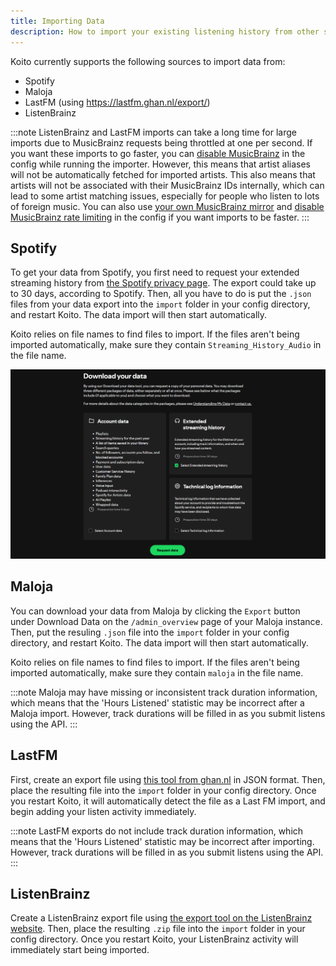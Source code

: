 ```yaml
---
title: Importing Data
description: How to import your existing listening history from other services into Koito.
---
```


Koito currently supports the following sources to import data from:
- Spotify
- Maloja
- LastFM (using https://lastfm.ghan.nl/export/)
- ListenBrainz

:::note
ListenBrainz and LastFM imports can take a long time for large imports due to MusicBrainz requests being throttled at one per second. If you want
these imports to go faster, you can [disable MusicBrainz](/reference/configuration/#koito_disable_musicbrainz) in the config while running the importer. However, this
means that artist aliases will not be automatically fetched for imported artists. This also means that artists will not be associated with their MusicBrainz IDs internally,
which can lead to some artist matching issues, especially for people who listen to lots of foreign music. You can also use 
[your own MusicBrainz mirror](https://musicbrainz.org/doc/MusicBrainz_Server/Setup) and 
[disable MusicBrainz rate limiting](/reference/configuration/#koito_musicbrainz_url) in the config if you want imports to be faster.
:::

## Spotify

To get your data from Spotify, you first need to request your extended streaming history from [the Spotify privacy page](https://www.spotify.com/us/account/privacy/). 
The export could take up to 30 days, according to Spotify. Then, all you have to do is put the `.json` files from your data export into the
`import` folder in your config directory, and restart Koito. The data import will then start automatically.

Koito relies on file names to find files to import. If the files aren't being imported automatically, make sure they contain `Streaming_History_Audio` in the file name.

![The Spotify data export page](../../../assets/spotify_export.png)

## Maloja

You can download your data from Maloja by clicking the `Export` button under Download Data on the `/admin_overview` page of your Maloja instance. Then,
put the resuling `.json` file into the `import` folder in your config directory, and restart Koito. The data import will then start automatically.

Koito relies on file names to find files to import. If the files aren't being imported automatically, make sure they contain `maloja` in the file name.

:::note
Maloja may have missing or inconsistent track duration information, which means that the 'Hours Listened' statistic may be incorrect after a Maloja import. However, track
durations will be filled in as you submit listens using the API.
:::

## LastFM

First, create an export file using [this tool from ghan.nl](https://lastfm.ghan.nl/export/) in JSON format. Then, place the resulting file into the `import` folder in your config directory.
Once you restart Koito, it will automatically detect the file as a Last FM import, and begin adding your listen activity immediately.

:::note
LastFM exports do not include track duration information, which means that the 'Hours Listened' statistic may be incorrect after importing. However, track
durations will be filled in as you submit listens using the API.
:::

## ListenBrainz

Create a ListenBrainz export file using [the export tool on the ListenBrainz website](https://listenbrainz.org/settings/export/). Then, place the resulting `.zip` file into the `import`
folder in your config directory. Once you restart Koito, your ListenBrainz activity will immediately start being imported.